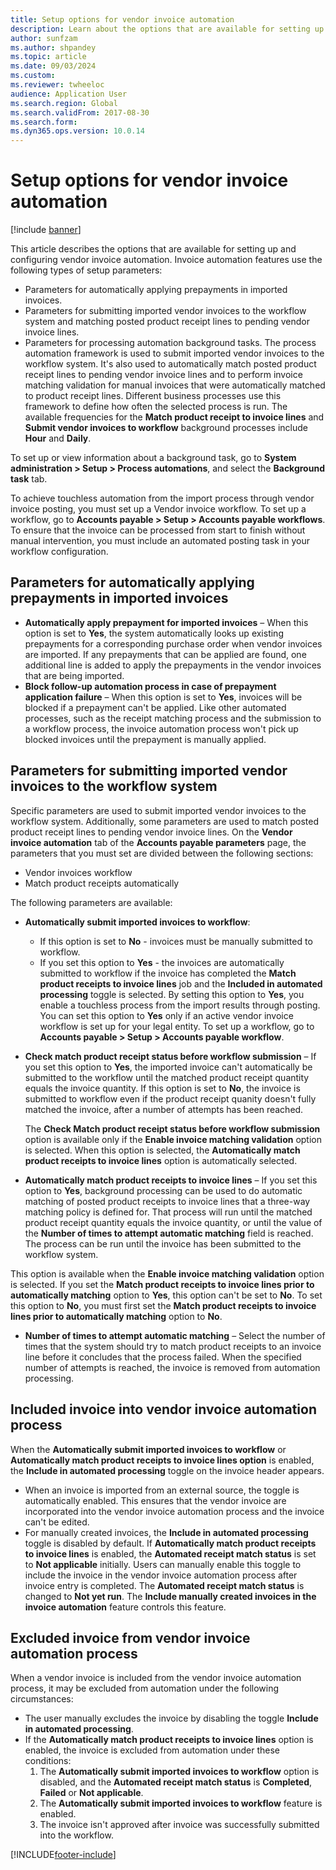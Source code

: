 ```yaml
---
title: Setup options for vendor invoice automation 
description: Learn about the options that are available for setting up and configuring vendor invoice automation, including overviews on parameters.
author: sunfzam
ms.author: shpandey
ms.topic: article
ms.date: 09/03/2024
ms.custom: 
ms.reviewer: twheeloc  
audience: Application User
ms.search.region: Global
ms.search.validFrom: 2017-08-30
ms.search.form:
ms.dyn365.ops.version: 10.0.14
---
```


# Setup options for vendor invoice automation

[!include [banner](../includes/banner.md)]

This article describes the options that are available for setting up and configuring vendor invoice automation. Invoice automation features use the following types of setup parameters:

- Parameters for automatically applying prepayments in imported invoices.
- Parameters for submitting imported vendor invoices to the workflow system and matching posted product receipt lines to pending vendor invoice lines.
- Parameters for processing automation background tasks. The process automation framework is used to submit imported vendor invoices to the workflow system. It's also used to automatically match posted product receipt lines to pending vendor invoice lines and to perform invoice matching validation for manual invoices that were automatically matched to product receipt lines. Different business processes use this framework to define how often the selected process is run. The available frequencies for the **Match product receipt to invoice lines** and **Submit vendor invoices to workflow** background processes include **Hour** and **Daily**.

To set up or view information about a background task, go to **System administration \> Setup \> Process automations**, and select the **Background task** tab.

To achieve touchless automation from the import process through vendor invoice posting, you must set up a Vendor invoice workflow. To set up a workflow, go to **Accounts payable > Setup > Accounts payable workflows**. To ensure that the invoice can be processed from start to finish without manual intervention, you must include an automated posting task in your workflow configuration.

## Parameters for automatically applying prepayments in imported invoices

- **Automatically apply prepayment for imported invoices** – When this option is set to **Yes**, the system automatically looks up existing prepayments for a corresponding purchase order when vendor invoices are imported. If any prepayments that can be applied are found, one additional line is added to apply the prepayments in the vendor invoices that are being imported.
- **Block follow-up automation process in case of prepayment application failure** – When this option is set to **Yes**, invoices will be blocked if a prepayment can't be applied. Like other automated processes, such as the receipt matching process and the submission to a workflow process, the invoice automation process won't pick up blocked invoices until the prepayment is manually applied. 

## Parameters for submitting imported vendor invoices to the workflow system

Specific parameters are used to submit imported vendor invoices to the workflow system. Additionally, some parameters are used to match posted product receipt lines to pending vendor invoice lines. On the **Vendor invoice automation** tab of the **Accounts payable parameters** page, the parameters that you must set are divided between the following sections:

- Vendor invoices workflow
- Match product receipts automatically

The following parameters are available:

 -  **Automatically submit imported invoices to workflow**:
     - If this option is set to **No** - invoices must be manually submitted to workflow.
     - If you set this option to **Yes** - the invoices are automatically submitted to workflow if the invoice has completed the **Match product receipts to invoice lines** job and the **Included in automated processing** toggle is selected. By setting this option to **Yes**, you enable a touchless process from the import results through posting. You can set this option to **Yes** only if an active vendor invoice workflow is set up for your legal entity. To set up a workflow, go to **Accounts payable \> Setup \> Accounts payable workflow**.

- **Check match product receipt status before workflow submission** – If you set this option to **Yes**, the imported invoice can't automatically be submitted to the workflow until the matched product receipt quantity equals the invoice quantity. If this option is set to **No**, the invoice is submitted to workflow even if the product receipt quanity doesn't fully matched the invoice, after a number of attempts has been reached. 

    The **Check Match product receipt status before workflow submission** option is available only if the **Enable invoice matching validation** option is selected. When this option is selected, the **Automatically match product receipts to invoice lines** option is automatically selected.

- **Automatically match product receipts to invoice lines** – If you set this option to **Yes**, background processing can be used to do automatic matching of posted product receipts to invoice lines that a three-way matching policy is defined for. That process will run until the matched product receipt quantity equals the invoice quantity, or until the value of the **Number of times to attempt automatic matching** field is reached. The process can be run until the invoice has been submitted to the workflow system.

This option is available when the **Enable invoice matching validation** option is selected. If you set the **Match product receipts to invoice lines prior to automatically matching** option to **Yes**, this option can't be set to **No**. To set this option to **No**, you must first set the **Match product receipts to invoice lines prior to automatically matching** option to **No**.

- **Number of times to attempt automatic matching** – Select the number of times that the system should try to match product receipts to an invoice line before it concludes that the process failed. When the specified number of attempts is reached, the invoice is removed from automation processing.

## Included invoice into vendor invoice automation process
When the **Automatically submit imported invoices to workflow** or **Automatically match product receipts to invoice lines option** is enabled, the **Include in automated processing** toggle on the invoice header appears. 
- When an invoice is imported from an external source, the toggle is automatically enabled. This ensures that the vendor invoice are incorporated into the vendor invoice automation process and the invoice can't be edited. 
- For manually created invoices, the **Include in automated processing** toggle is disabled by default. If **Automatically match product receipts to invoice lines** is enabled, the **Automated receipt match status** is set to **Not applicable** initially. Users can manually enable this toggle to include the invoice in the vendor invoice automation process after invoice entry is completed. The **Automated receipt match status** is changed to **Not yet run**. The **Include manually created invoices in the invoice automation** feature controls this feature.

## Excluded invoice from vendor invoice automation process
When a vendor invoice is included from the vendor invoice automation process, it may be excluded from automation under the following circumstances:
- The user manually excludes the invoice by disabling the toggle **Include in automated processing**.
- If the **Automatically match product receipts to invoice lines** option is enabled, the invoice is excluded from automation under these conditions:
  1. The **Automatically submit imported invoices to workflow** option is disabled, and the **Automated receipt match status** is **Completed**, **Failed** or **Not applicable**.
  2. The **Automatically submit imported invoices to workflow** feature is enabled.
  3. The invoice isn't approved after invoice was successfully submitted into the workflow. 

[!INCLUDE[footer-include](../../includes/footer-banner.md)]
